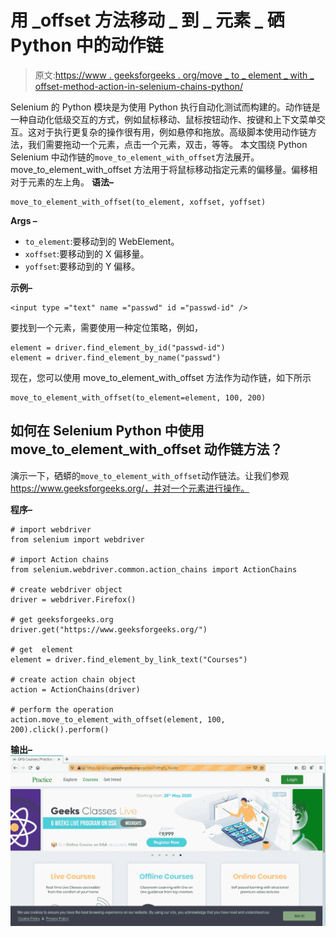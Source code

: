 # 用 _offset 方法移动 _ 到 _ 元素 _ 硒 Python 中的动作链

> 原文:[https://www . geeksforgeeks . org/move _ to _ element _ with _ offset-method-action-in-selenium-chains-python/](https://www.geeksforgeeks.org/move_to_element_with_offset-method-action-chains-in-selenium-python/)

Selenium 的 Python 模块是为使用 Python 执行自动化测试而构建的。动作链是一种自动化低级交互的方式，例如鼠标移动、鼠标按钮动作、按键和上下文菜单交互。这对于执行更复杂的操作很有用，例如悬停和拖放。高级脚本使用动作链方法，我们需要拖动一个元素，点击一个元素，双击，等等。
本文围绕 Python Selenium 中动作链的`move_to_element_with_offset`方法展开。move_to_element_with_offset 方法用于将鼠标移动指定元素的偏移量。偏移相对于元素的左上角。
**语法–**

```
move_to_element_with_offset(to_element, xoffset, yoffset)
```

**Args –**

*   `to_element`:要移动到的 WebElement。
*   `xoffset`:要移动到的 X 偏移量。
*   `yoffset`:要移动到的 Y 偏移。

**示例–**

```
<input type ="text" name ="passwd" id ="passwd-id" />
```

要找到一个元素，需要使用一种定位策略，例如，

```
element = driver.find_element_by_id("passwd-id")
element = driver.find_element_by_name("passwd")
```

现在，您可以使用 move_to_element_with_offset 方法作为动作链，如下所示

```
move_to_element_with_offset(to_element=element, 100, 200)

```

## 如何在 Selenium Python 中使用 move_to_element_with_offset 动作链方法？

演示一下，硒蟒的`move_to_element_with_offset`动作链法。让我们参观 https://www.geeksforgeeks.org/，并对一个元素进行操作。

**程序–**

```
# import webdriver
from selenium import webdriver

# import Action chains 
from selenium.webdriver.common.action_chains import ActionChains

# create webdriver object
driver = webdriver.Firefox()

# get geeksforgeeks.org
driver.get("https://www.geeksforgeeks.org/")

# get  element 
element = driver.find_element_by_link_text("Courses")

# create action chain object
action = ActionChains(driver)

# perform the operation
action.move_to_element_with_offset(element, 100, 200).click().perform()
```

**输出–**
![action-chains-selenium-Python](img/c1a36810b15e8c6b0ce195fea1bd05c7.png)